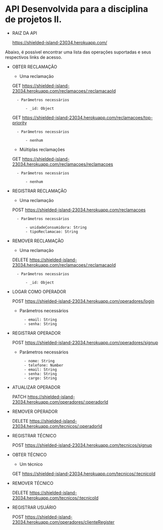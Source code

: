 # API Desenvolvida para a disciplina de projetos II.

- RAIZ DA API

    https://shielded-island-23034.herokuapp.com/
    
Abaixo, é possível encontrar uma lista das operações suportadas e seus respectivos links de acesso.


- OBTER RECLAMAÇÃO

    - Uma reclamação
   
    GET https://shielded-island-23034.herokuapp.com/reclamacoes/:reclamacaoId
              
        - Parâmetros necessários
            
            - _id: Object
            
    GET https://shielded-island-23034.herokuapp.com/reclamacoes/top-priority
    
        - Parâmetros necessários
       
            - nenhum
           
    - Múltiplas reclamações

    GET https://shielded-island-23034.herokuapp.com/reclamacoes/reclamacoes
    
        - Parâmetros necessários
            
            - nenhum

- REGISTRAR RECLAMAÇÃO

    - Uma reclamação
     
    POST https://shielded-island-23034.herokuapp.com/reclamacoes
    
        - Parâmetros necessários
        
            - unidadeConsumidora: String
            - tipoReclamacao: String 
    
- REMOVER RECLAMAÇÃO
    
    - Uma reclamação

    DELETE https://shielded-island-23034.herokuapp.com/reclamacoes/:reclamacaoId
    
        - Parâmetros necessários
    
            - _id: Object
    
- LOGAR COMO OPERADOR
    
    POST https://shielded-island-23034.herokuapp.com/operadores/login
    
    - Parâmetros necessários
   
            - email: String
            - senha: String  

- REGISTRAR OPERADOR

    POST https://shielded-island-23034.herokuapp.com/operadores/signup
    
    - Parâmetros necessários
    
            - nome: String
            - telefone: Number
            - email: String
            - senha: String
            - cargo: String
    
- ATUALIZAR OPERADOR

    PATCH https://shielded-island-23034.herokuapp.com/operadores/:operadorId
    
 - REMOVER OPERADOR
 
    DELETE https://shielded-island-23034.herokuapp.com/tecnicos/:operadorId
     
- REGISTRAR TÉCNICO
 
    POST  https://shielded-island-23034.herokuapp.com/tecnicos/signup
    
- OBTER TÉCNICO

    - Um técnico
    
    GET https://shielded-island-23034.herokuapp.com/tecnicos/:tecnicoId
      
 - REMOVER TÉCNICO

   DELETE https://shielded-island-23034.herokuapp.com/tecnicos/:tecnicoId

- REGISTRAR USUÁRIO

   POST  https://shielded-island-23034.herokuapp.com/operadores/clienteRegister

